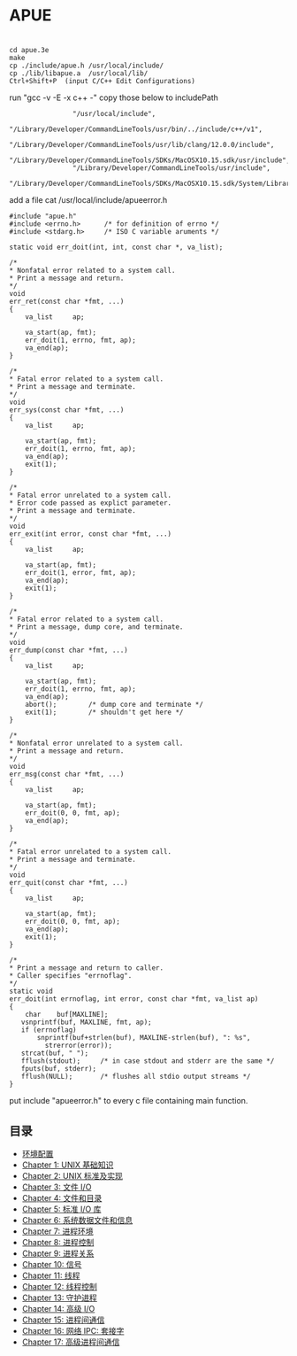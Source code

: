 # APUE

#

```
cd apue.3e
make
cp ./include/apue.h /usr/local/include/  
cp ./lib/libapue.a  /usr/local/lib/
Ctrl+Shift+P  (input C/C++ Edit Configurations)
```
run "gcc -v -E -x c++ -"
copy those below to includePath
```
                "/usr/local/include",
                "/Library/Developer/CommandLineTools/usr/bin/../include/c++/v1",
                "/Library/Developer/CommandLineTools/usr/lib/clang/12.0.0/include",
                "/Library/Developer/CommandLineTools/SDKs/MacOSX10.15.sdk/usr/include",
                "/Library/Developer/CommandLineTools/usr/include",
                "/Library/Developer/CommandLineTools/SDKs/MacOSX10.15.sdk/System/Library/Frameworks"
```

add a file 
cat /usr/local/include/apueerror.h
```
#include "apue.h"
#include <errno.h>      /* for definition of errno */
#include <stdarg.h>     /* ISO C variable aruments */

static void err_doit(int, int, const char *, va_list);

/*
* Nonfatal error related to a system call.
* Print a message and return.
*/
void
err_ret(const char *fmt, ...)
{
    va_list     ap;

    va_start(ap, fmt);
    err_doit(1, errno, fmt, ap);
    va_end(ap);
}

/*
* Fatal error related to a system call.
* Print a message and terminate.
*/
void
err_sys(const char *fmt, ...)
{
    va_list     ap;

    va_start(ap, fmt);
    err_doit(1, errno, fmt, ap);
    va_end(ap);
    exit(1);
}

/*
* Fatal error unrelated to a system call.
* Error code passed as explict parameter.
* Print a message and terminate.
*/
void
err_exit(int error, const char *fmt, ...)
{
    va_list     ap;

    va_start(ap, fmt);
    err_doit(1, error, fmt, ap);
    va_end(ap);
    exit(1);
}

/*
* Fatal error related to a system call.
* Print a message, dump core, and terminate.
*/
void
err_dump(const char *fmt, ...)
{
    va_list     ap;

    va_start(ap, fmt);
    err_doit(1, errno, fmt, ap);
    va_end(ap);
    abort();        /* dump core and terminate */
    exit(1);        /* shouldn't get here */
}

/*
* Nonfatal error unrelated to a system call.
* Print a message and return.
*/
void
err_msg(const char *fmt, ...)
{
    va_list     ap;

    va_start(ap, fmt);
    err_doit(0, 0, fmt, ap);
    va_end(ap);
}

/*
* Fatal error unrelated to a system call.
* Print a message and terminate.
*/
void
err_quit(const char *fmt, ...)
{
    va_list     ap;

    va_start(ap, fmt);
    err_doit(0, 0, fmt, ap);
    va_end(ap);
    exit(1);
}

/*
* Print a message and return to caller.
* Caller specifies "errnoflag".
*/
static void
err_doit(int errnoflag, int error, const char *fmt, va_list ap)
{
    char    buf[MAXLINE];
   vsnprintf(buf, MAXLINE, fmt, ap);
   if (errnoflag)
       snprintf(buf+strlen(buf), MAXLINE-strlen(buf), ": %s",
         strerror(error));
   strcat(buf, " ");
   fflush(stdout);     /* in case stdout and stderr are the same */
   fputs(buf, stderr);
   fflush(NULL);       /* flushes all stdio output streams */
}

```

put include "apueerror.h" to every c file containing main function.

## 目录

* [环境配置](apue.3e/)
* [Chapter 1: UNIX 基础知识](Chapter-01/)
* [Chapter 2: UNIX 标准及实现](Chapter-02/)
* [Chapter 3: 文件 I/O](Chapter-03/)
* [Chapter 4: 文件和目录](Chapter-04/)
* [Chapter 5: 标准 I/O 库](Chapter-05/)
* [Chapter 6: 系统数据文件和信息](Chapter-06/)
* [Chapter 7: 进程环境](Chapter-07/)
* [Chapter 8: 进程控制](Chapter-08/)
* [Chapter 9: 进程关系](Chapter-09/)
* [Chapter 10: 信号](Chapter-10/)
* [Chapter 11: 线程](Chapter-11/)
* [Chapter 12: 线程控制](Chapter-12/)
* [Chapter 13: 守护进程](Chapter-13/)
* [Chapter 14: 高级 I/O](Chapter-14/)
* [Chapter 15: 进程间通信](Chapter-15/)
* [Chapter 16: 网络 IPC: 套接字](Chapter-16/)
* [Chapter 17: 高级进程间通信](Chapter-17/)